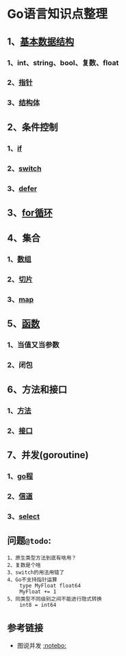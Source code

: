 # Go语言知识点整理

## 1、[基本数据结构](basics)

### 1、int、string、bool、复数、float 

### 2、[指针](basics/moretypes/pointer)

### 3、[结构体](basics/moretypes/struct)

## 2、条件控制

### 1、[if](basics/flowcontrol/if)
### 2、[switch](basics/flowcontrol/switch)
### 3、[defer](basics/flowcontrol/defer)

## 3、[for循环](basics/flowcontrol/for)

## 4、集合
### 1、[数组](basics/moretypes/array)
### 2、[切片](basics/moretypes/slice)
### 3、[map](basics/moretypes/map)

## 5、[函数](basics/moretypes/function)
### 1、当值又当参数
### 2、闭包

## 6、方法和接口
### 1、[方法](methods/method)
### 2、[接口](methods/interface)

## 7、并发(goroutine)
### 1、[go程](concurrency/goroutine)
### 2、[信道](concurrency/channel)
### 3、[select](concurrency/select)

## 问题`@todo`:
```text
1、原生类型方法到底有啥用？
2、复数是个啥
3、switch的用法用错了
4、Go不支持指针运算
    type MyFloat float64
    MyFloat += 1
5、同类型不同级别之间不能进行隐式转换
    int8 = int64
```

## 参考链接
* 图说并发 [:notebo:](https://medium.com/@trevor4e/learning-gos-concurrency-through-illustrations-8c4aff603b3)
